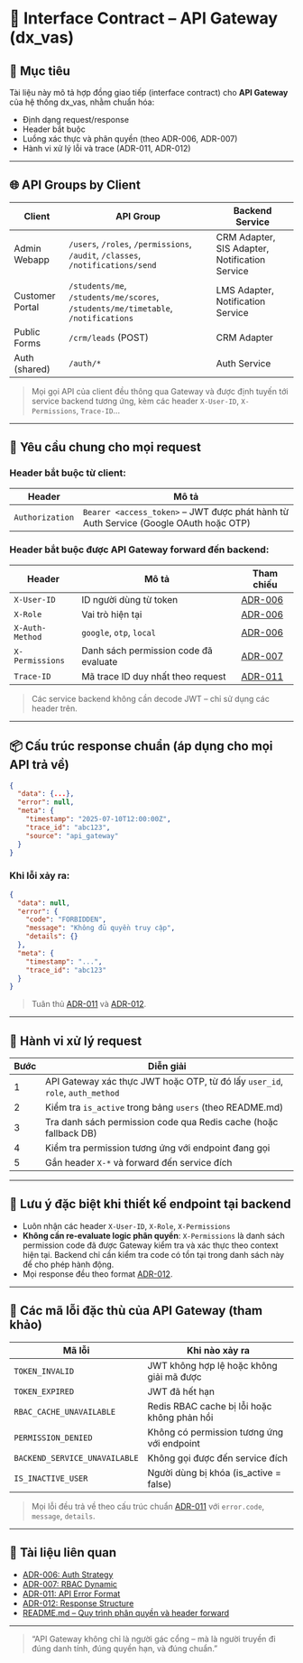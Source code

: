 # 📘 Interface Contract – API Gateway (dx\_vas)

## 🧭 Mục tiêu

Tài liệu này mô tả hợp đồng giao tiếp (interface contract) cho **API Gateway** của hệ thống dx\_vas, nhằm chuẩn hóa:

* Định dạng request/response
* Header bắt buộc
* Luồng xác thực và phân quyền (theo ADR-006, ADR-007)
* Hành vi xử lý lỗi và trace (ADR-011, ADR-012)

---

## 🌐 API Groups by Client

| Client          | API Group                                                                         | Backend Service                                |
| --------------- | --------------------------------------------------------------------------------- | ---------------------------------------------- |
| Admin Webapp    | `/users`, `/roles`, `/permissions`, `/audit`, `/classes`, `/notifications/send`   | CRM Adapter, SIS Adapter, Notification Service |
| Customer Portal | `/students/me`, `/students/me/scores`, `/students/me/timetable`, `/notifications` | LMS Adapter, Notification Service              |
| Public Forms    | `/crm/leads` (POST)                                                               | CRM Adapter                                    |
| Auth (shared)   | `/auth/*`                                                                         | Auth Service                                   |

> Mọi gọi API của client đều thông qua Gateway và được định tuyến tới service backend tương ứng, kèm các header `X-User-ID`, `X-Permissions`, `Trace-ID`...

---

## 🔐 Yêu cầu chung cho mọi request

### Header bắt buộc từ client:

| Header          | Mô tả                                                                                |
| --------------- | ------------------------------------------------------------------------------------ |
| `Authorization` | `Bearer <access_token>` – JWT được phát hành từ Auth Service (Google OAuth hoặc OTP) |

### Header bắt buộc được API Gateway forward đến backend:

| Header          | Mô tả                                 | Tham chiếu                                    |
| --------------- | ------------------------------------- | --------------------------------------------- |
| `X-User-ID`     | ID người dùng từ token                | [ADR-006](../ADR/adr-006-auth-strategy.md)    |
| `X-Role`        | Vai trò hiện tại                      | [ADR-006](../ADR/adr-006-auth-strategy.md)    |
| `X-Auth-Method` | `google`, `otp`, `local`              | [ADR-006](../ADR/adr-006-auth-strategy.md)    |
| `X-Permissions` | Danh sách permission code đã evaluate | [ADR-007](../ADR/adr-007-rbac.md)             |
| `Trace-ID`      | Mã trace ID duy nhất theo request     | [ADR-011](../ADR/adr-011-api-error-format.md) |

> Các service backend không cần decode JWT – chỉ sử dụng các header trên.

---

## 📦 Cấu trúc response chuẩn (áp dụng cho mọi API trả về)

```json
{
  "data": {...},
  "error": null,
  "meta": {
    "timestamp": "2025-07-10T12:00:00Z",
    "trace_id": "abc123",
    "source": "api_gateway"
  }
}
```

### Khi lỗi xảy ra:

```json
{
  "data": null,
  "error": {
    "code": "FORBIDDEN",
    "message": "Không đủ quyền truy cập",
    "details": {}
  },
  "meta": {
    "timestamp": "...",
    "trace_id": "abc123"
  }
}
```

> Tuân thủ [ADR-011](../ADR/adr-011-api-error-format.md) và [ADR-012](../ADR/adr-012-response-structure.md).

---

## 🔁 Hành vi xử lý request

| Bước | Diễn giải                                                                     |
| ---- | ----------------------------------------------------------------------------- |
| 1    | API Gateway xác thực JWT hoặc OTP, từ đó lấy `user_id`, `role`, `auth_method` |
| 2    | Kiểm tra `is_active` trong bảng `users` (theo README.md)                      |
| 3    | Tra danh sách permission code qua Redis cache (hoặc fallback DB)              |
| 4    | Kiểm tra permission tương ứng với endpoint đang gọi                           |
| 5    | Gắn header `X-*` và forward đến service đích                                  |

---

## 📌 Lưu ý đặc biệt khi thiết kế endpoint tại backend

* Luôn nhận các header `X-User-ID`, `X-Role`, `X-Permissions`
* **Không cần re-evaluate logic phân quyền**: `X-Permissions` là danh sách permission code đã được Gateway kiểm tra và xác thực theo context hiện tại. Backend chỉ cần kiểm tra code có tồn tại trong danh sách này để cho phép hành động.
* Mọi response đều theo format [ADR-012](../ADR/adr-012-response-structure.md).

---

## 🚨 Các mã lỗi đặc thù của API Gateway (tham khảo)

| Mã lỗi                        | Khi nào xảy ra                              |
| ----------------------------- | ------------------------------------------- |
| `TOKEN_INVALID`               | JWT không hợp lệ hoặc không giải mã được    |
| `TOKEN_EXPIRED`               | JWT đã hết hạn                              |
| `RBAC_CACHE_UNAVAILABLE`      | Redis RBAC cache bị lỗi hoặc không phản hồi |
| `PERMISSION_DENIED`           | Không có permission tương ứng với endpoint  |
| `BACKEND_SERVICE_UNAVAILABLE` | Không gọi được đến service đích             |
| `IS_INACTIVE_USER`            | Người dùng bị khóa (is\_active = false)     |

> Mọi lỗi đều trả về theo cấu trúc chuẩn [ADR-011](../ADR/adr-011-api-error-format.md) với `error.code`, `message`, `details`.

---

## 📎 Tài liệu liên quan

* [ADR-006: Auth Strategy](../ADR/adr-006-auth-strategy.md)
* [ADR-007: RBAC Dynamic](../ADR/adr-007-rbac.md)
* [ADR-011: API Error Format](../ADR/adr-011-api-error-format.md)
* [ADR-012: Response Structure](../ADR/adr-012-response-structure.md)
* [README.md – Quy trình phân quyền và header forward](../README.md)

---

> “API Gateway không chỉ là người gác cổng – mà là người truyền đi đúng danh tính, đúng quyền hạn, và đúng chuẩn.”
